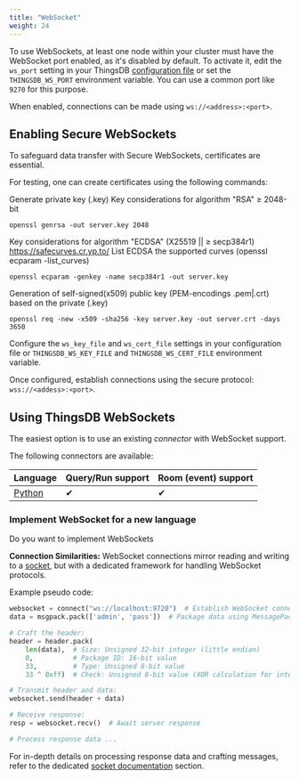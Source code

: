 ```yaml
---
title: "WebSocket"
weight: 24
---
```



To use WebSockets, at least one node within your cluster must have the WebSocket port enabled, as it's disabled by default.
To activate it, edit the `ws_port` setting in your ThingsDB [configuration file](https://github.com/thingsdb/ThingsDB/blob/main/thingsdb.example.conf)
or set the `THINGSDB_WS_PORT` environment variable. You can use a common port like `9270` for this purpose.

When enabled, connections can be made using `ws://<address>:<port>`.

## Enabling Secure WebSockets

To safeguard data transfer with Secure WebSockets, certificates are essential.

For testing, one can create certificates using the following commands:

Generate private key (.key)
Key considerations for algorithm "RSA" ≥ 2048-bit
```
openssl genrsa -out server.key 2048
```
Key considerations for algorithm "ECDSA" (X25519 || ≥ secp384r1)
https://safecurves.cr.yp.to/
List ECDSA the supported curves (openssl ecparam -list_curves)
```
openssl ecparam -genkey -name secp384r1 -out server.key
```
Generation of self-signed(x509) public key (PEM-encodings .pem|.crt) based on the private (.key)
```
openssl req -new -x509 -sha256 -key server.key -out server.crt -days 3650
```

Configure the `ws_key_file` and `ws_cert_file` settings in your configuration file or `THINGSDB_WS_KEY_FILE` and `THINGSDB_WS_CERT_FILE` environment variable.

Once configured, establish connections using the secure protocol: `wss://<addess>:<port>`.

## Using ThingsDB WebSockets

The easiest option is to use an existing _connector_ with WebSocket support.

The following connectors are available:

Language                 | Query/Run support | Room (event) support
------------------------ | ----------------- | --------------------
[Python](../python)       | &#x2714;          | &#x2714;


### Implement WebSocket for a new language

Do you want to implement WebSockets

**Connection Similarities:** WebSocket connections mirror reading and writing to a [socket](../socket), but with a dedicated framework for handling WebSocket protocols.

Example pseudo code:

```python
websocket = connect("ws://localhost:9720")  # Establish WebSocket connection
data = msgpack.pack(['admin', 'pass'])  # Package data using MessagePack

# Craft the header:
header = header.pack(
    len(data),  # Size: Unsigned 32-bit integer (little endian)
    0,          # Package ID: 16-bit value
    33,         # Type: Unsigned 8-bit value
    33 ^ 0xff)  # Check: Unsigned 8-bit value (XOR calculation for integrity)

# Transmit header and data:
websocket.send(header + data)

# Receive response:
resp = websocket.recv()  # Await server response

# Process response data ...
```

For in-depth details on processing response data and crafting messages, refer to the dedicated [socket documentation](../socket) section.
